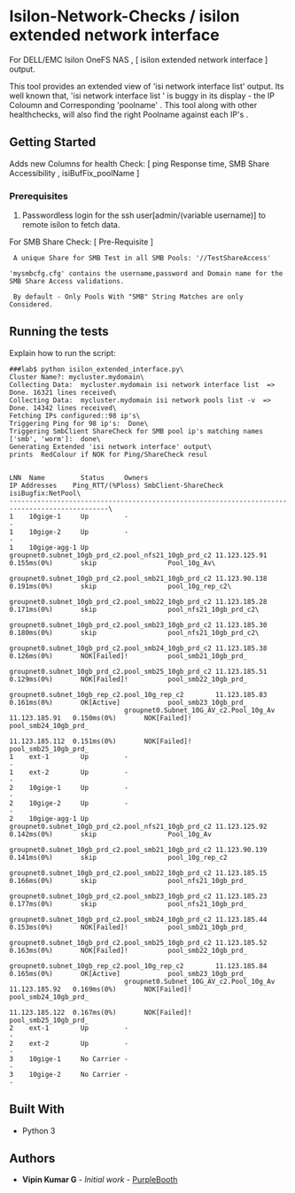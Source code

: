 

# Isilon-Network-Checks /  isilon extended network interface 

For DELL/EMC Isilon OneFS NAS , [ isilon extended network interface ]  output. 

This tool provides an extended view of 'isi network interface list' output.
Its well known that, 'isi network interface list ' is  buggy in its display - the IP Coloumn and Corresponding 'poolname' . 
This tool along with other healthchecks, will also find the right Poolname against each IP's .

## Getting Started


Adds new Columns for health Check: [ ping Response time, SMB Share Accessibility , isiBufFix_poolName ]


 

### Prerequisites

1) Passwordless login for the ssh user[admin/(variable username)] to remote isilon to fetch data. 

For SMB Share Check: [ Pre-Requisite ]

     A unique Share for SMB Test in all SMB Pools: '//TestShareAccess' 
     
    'mysmbcfg.cfg' contains the username,password and Domain name for the SMB Share Access validations.
    
     By default - Only Pools With "SMB" String Matches are only Considered.



## Running the tests

Explain how to run the script:
```
###lab$ python isilon_extended_interface.py\
Cluster Name?: mycluster.mydomain\
Collecting Data:  mycluster.mydomain isi network interface list  => Done. 16321 lines received\
Collecting Data:  mycluster.mydomain isi network pools list -v  => Done. 14342 lines received\
Fetching IPs configured::98 ip's\
Triggering Ping for 98 ip's:  Done\
Triggering SmbClient ShareCheck for SMB pool ip's matching names ['smb', 'worm']:  done\
Generating Extended 'isi network interface' output\
prints  RedColour if NOK for Ping/ShareCheck resul


LNN  Name         Status     Owners                                              IP Addresses    Ping_RTT/(%Ploss) SmbClient-ShareCheck  isiBugfix:NetPool\
-----------------------------------------------------------------------------------------------\
1    10gige-1     Up         -                                                   -
1    10gige-2     Up         -                                                   -
1    10gige-agg-1 Up         groupnet0.subnet_10gb_prd_c2.pool_nfs21_10gb_prd_c2 11.123.125.91   0.155ms(0%)       skip                  Pool_10g_Av\
                             groupnet0.subnet_10gb_prd_c2.pool_smb21_10gb_prd_c2 11.123.90.138   0.191ms(0%)       skip                  pool_10g_rep_c2\
                             groupnet0.subnet_10gb_prd_c2.pool_smb22_10gb_prd_c2 11.123.185.28   0.171ms(0%)       skip                  pool_nfs21_10gb_prd_c2\
                             groupnet0.subnet_10gb_prd_c2.pool_smb23_10gb_prd_c2 11.123.185.30   0.180ms(0%)       skip                  pool_nfs21_10gb_prd_c2\
                             groupnet0.subnet_10gb_prd_c2.pool_smb24_10gb_prd_c2 11.123.185.38   0.126ms(0%)       NOK[Failed]!          pool_smb21_10gb_prd_
                             groupnet0.subnet_10gb_prd_c2.pool_smb25_10gb_prd_c2 11.123.185.51   0.129ms(0%)       NOK[Failed]!          pool_smb22_10gb_prd_
                             groupnet0.subnet_10gb_rep_c2.pool_10g_rep_c2        11.123.185.83   0.161ms(0%)       OK[Active]            pool_smb23_10gb_prd_
                             groupnet0.Subnet_10G_AV_c2.Pool_10g_Av              11.123.185.91   0.150ms(0%)       NOK[Failed]!          pool_smb24_10gb_prd_
                                                                                 11.123.185.112  0.151ms(0%)       NOK[Failed]!          pool_smb25_10gb_prd_
1    ext-1        Up         -                                                   -
1    ext-2        Up         -                                                   -
2    10gige-1     Up         -                                                   -
2    10gige-2     Up         -                                                   -
2    10gige-agg-1 Up         groupnet0.subnet_10gb_prd_c2.pool_nfs21_10gb_prd_c2 11.123.125.92   0.142ms(0%)       skip                  Pool_10g_Av
                             groupnet0.subnet_10gb_prd_c2.pool_smb21_10gb_prd_c2 11.123.90.139   0.141ms(0%)       skip                  pool_10g_rep_c2
                             groupnet0.subnet_10gb_prd_c2.pool_smb22_10gb_prd_c2 11.123.185.15   0.166ms(0%)       skip                  pool_nfs21_10gb_prd_
                             groupnet0.subnet_10gb_prd_c2.pool_smb23_10gb_prd_c2 11.123.185.23   0.177ms(0%)       skip                  pool_nfs21_10gb_prd_
                             groupnet0.subnet_10gb_prd_c2.pool_smb24_10gb_prd_c2 11.123.185.44   0.153ms(0%)       NOK[Failed]!          pool_smb21_10gb_prd_
                             groupnet0.subnet_10gb_prd_c2.pool_smb25_10gb_prd_c2 11.123.185.52   0.163ms(0%)       NOK[Failed]!          pool_smb22_10gb_prd_
                             groupnet0.subnet_10gb_rep_c2.pool_10g_rep_c2        11.123.185.84   0.165ms(0%)       OK[Active]            pool_smb23_10gb_prd_
                             groupnet0.Subnet_10G_AV_c2.Pool_10g_Av              11.123.185.92   0.169ms(0%)       NOK[Failed]!          pool_smb24_10gb_prd_
                                                                                 11.123.185.122  0.167ms(0%)       NOK[Failed]!          pool_smb25_10gb_prd_
2    ext-1        Up         -                                                   -
2    ext-2        Up         -                                                   -
3    10gige-1     No Carrier -                                                   -
3    10gige-2     No Carrier -                                                   -

```



## Built With

* Python 3

## Authors

* **Vipin Kumar G** - *Initial work* - [PurpleBooth](https://github.com/vkg23)
